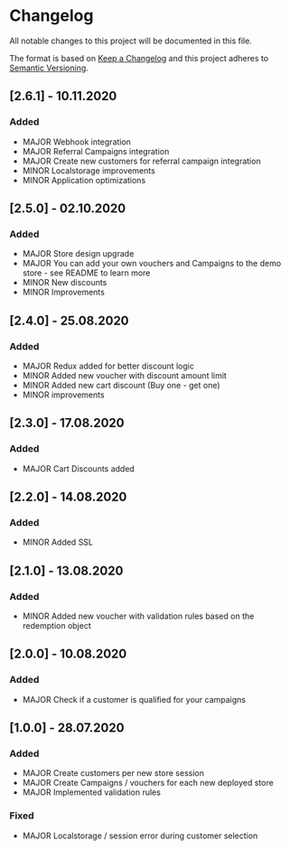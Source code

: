 # Changelog

All notable changes to this project will be documented in this file.

The format is based on [Keep a Changelog](http://keepachangelog.com/)
and this project adheres to [Semantic Versioning](http://semver.org/).

## [2.6.1] - 10.11.2020

### Added

- MAJOR Webhook integration
- MAJOR Referral Campaigns integration
- MAJOR Create new customers for referral campaign integration
- MINOR Localstorage improvements
- MINOR Application optimizations

## [2.5.0] - 02.10.2020

### Added

- MAJOR Store design upgrade
- MAJOR You can add your own vouchers and Campaigns to the demo store - see README to learn more
- MINOR New discounts
- MINOR Improvements

## [2.4.0] - 25.08.2020

### Added

- MAJOR Redux added for better discount logic
- MINOR Added new voucher with discount amount limit
- MINOR Added new cart discount (Buy one - get one)
- MINOR improvements

## [2.3.0] - 17.08.2020

### Added

- MAJOR Cart Discounts added

## [2.2.0] - 14.08.2020

### Added

- MINOR Added SSL

## [2.1.0] - 13.08.2020

### Added

- MINOR Added new voucher with validation rules based on the redemption object

## [2.0.0] - 10.08.2020

### Added

- MAJOR Check if a customer is qualified for your campaigns

## [1.0.0] - 28.07.2020

### Added

- MAJOR Create customers per new store session
- MAJOR Create Campaigns / vouchers for each new deployed store
- MAJOR Implemented validation rules

### Fixed

- MAJOR Localstorage / session error during customer selection
